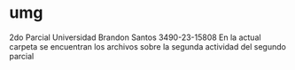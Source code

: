 # umg
2do Parcial Universidad
Brandon Santos 3490-23-15808
En la actual carpeta se encuentran los archivos
sobre la segunda actividad del segundo parcial
